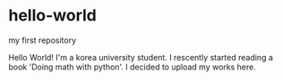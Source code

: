 # hello-world
my first repository

Hello World! I'm a korea university student. 
I rescently started reading a book 'Doing math with python'.
I decided to upload my works here.
